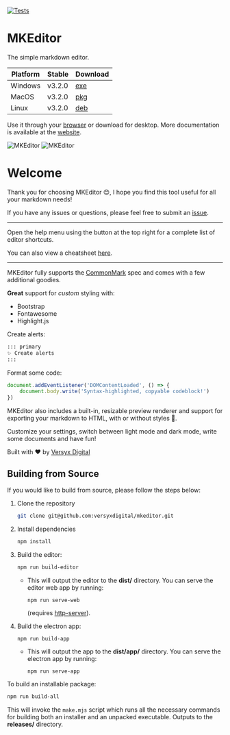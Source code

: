 [![Tests](https://github.com/versyxdigital/mkeditor/actions/workflows/tests.yml/badge.svg)](https://github.com/versyxdigital/mkeditor/actions/workflows/tests.yml)

# MKEditor

The simple markdown editor.

| Platform    | Stable  | Download  |
| --------    | ------- | -------   |
| Windows     | v3.2.0  | [exe](https://github.com/versyxdigital/mkeditor/releases/download/v3.2.0/mkeditor-setup-v3.2.0-x86_64.zip) |
| MacOS       | v3.2.0  | [pkg](https://github.com/versyxdigital/mkeditor/releases/download/v3.2.0/mkeditor-setup-v3.2.0_x86_64.pkg) |
| Linux       | v3.2.0  | [deb](https://github.com/versyxdigital/mkeditor/releases/download/v3.2.0/mkeditor-setup-v3.2.0_amd64.deb)  |

Use it through your [browser](https://versyxdigital.github.io/mkeditor/web/) or download for desktop. More documentation is available at the [website](https://versyxdigital.github.io/mkeditor).

![MKEditor](https://versyxdigital.github.io/mkeditor/assets/demo-dark.png)
![MKEditor](https://versyxdigital.github.io/mkeditor/assets/demo.png)

# Welcome

Thank you for choosing MKEditor 😊, I hope you find this tool useful for all your markdown needs!

If you have any issues or questions, please feel free to submit an [issue](https://github.com/versyxdigital/mkeditor/issues).

---

Open the help menu using the button at the top right for a complete list of editor shortcuts.

You can also view a cheatsheet [here](https://versyxdigital.github.io/mkeditor/shortcuts).

---

MKEditor fully supports the [CommonMark](https://commonmark.org/) spec and comes with a few additional goodies.

**Great** support for _custom_ styling with:

- Bootstrap
- Fontawesome
- Highlight.js

Create alerts:

```md
::: primary
✨ Create alerts
:::
```

Format some code:

```javascript
document.addEventListener('DOMContentLoaded', () => {
    document.body.write('Syntax-highlighted, copyable codeblock!')
})
```

MKEditor also includes a built-in, resizable preview renderer and support for exporting your markdown to HTML, with or without styles 🚀.

Customize your settings, switch between light mode and dark mode, write some documents and have fun!

Built with ❤️ by [Versyx Digital](https://github.com/versyxdigital)

## Building from Source

If you would like to build from source, please follow the steps below:

1. Clone the repository
    ```sh
    git clone git@github.com:versyxdigital/mkeditor.git
    ```

2. Install dependencies
    ```sh
    npm install
    ```

3. Build the editor:
    ```sh
    npm run build-editor
    ```
      - This will output the editor to the **dist/** directory. You can serve the editor web app by running:
        ```
        npm run serve-web
        ```
        (requires [http-server](https://www.npmjs.com/package/http-server)).
4. Build the electron app:
    ```sh
    npm run build-app
    ```
      - This will output the app to the **dist/app/** directory. You can serve the electron app by running:
        ```
        npm run serve-app
        ```

To build an installable package:

```sh
npm run build-all
```

This will invoke the `make.mjs` script which runs all the necessary commands for building both an installer and an unpacked executable. Outputs to the **releases/** directory.

